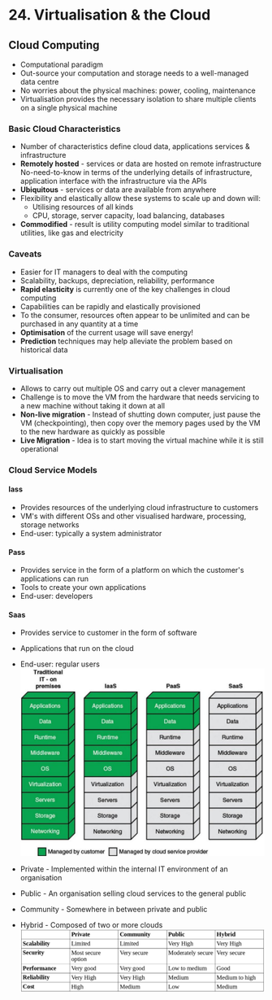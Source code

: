 # 24.  Virtualisation & the Cloud
## Cloud Computing
- Computational paradigm
- Out-source your computation and storage needs to a well-managed data centre
- No worries about the physical machines: power, cooling, maintenance
- Virtualisation provides the necessary isolation to share multiple clients on a single physical machine
### Basic Cloud Characteristics
- Number of characteristics define cloud data, applications services & infrastructure
- **Remotely hosted** - services or data are hosted on remote infrastructure No-need-to-know in terms of the underlying details of infrastructure, application interface with the infrastructure via the APIs
- **Ubiquitous** - services or data are available from anywhere
- Flexibility and elastically allow these systems to scale up and down will:
	- Utilising resources of all kinds
	- CPU, storage, server capacity, load balancing, databases
- **Commodified** - result is utility computing model similar to traditional utilities, like gas and electricity 

### Caveats
- Easier for IT managers to deal with the computing
- Scalability, backups, depreciation, reliability, performance
- **Rapid elasticity** is currently one of the key challenges in cloud computing
- Capabilities can be rapidly and elastically provisioned 
- To the consumer, resources often appear to be unlimited and can be purchased in any quantity at a time
- **Optimisation** of the current usage will save energy!
- **Prediction** techniques may help alleviate the problem based on historical data

### Virtualisation
- Allows to carry out multiple OS and carry out a clever management
- Challenge is to move the VM from the hardware that needs servicing to a new machine without taking it down at all
- **Non-live migration** - Instead of shutting down computer, just pause the VM (checkpointing), then copy over the memory pages used by the VM to the new hardware as quickly as possible
- **Live Migration** - Idea is to start moving the virtual machine while it is still operational

### Cloud Service Models
#### Iass 
- Provides resources of the underlying cloud infrastructure to customers
- VM's with different OSs and other visualised hardware, processing, storage networks 
- End-user: typically a system administrator
#### Pass
- Provides service in the form of a platform on which the customer's applications can run
- Tools to create your own applications
- End-user: developers
#### Saas
- Provides service to customer in the form of software
- Applications that run on the cloud
- End-user: regular users
![](../_resources/20221212150155.png)

- Private - Implemented within the internal IT environment of an organisation 
- Public - An organisation selling cloud services to the general public
- Community - Somewhere in between private and public
- Hybrid - Composed of two or more clouds
![](../_resources/20221212150422.png)